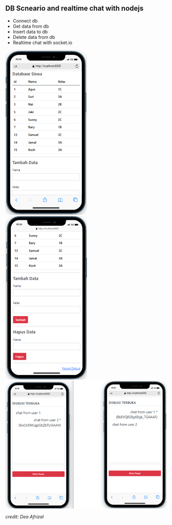 ## DB Scneario and realtime chat with nodejs
- Connect db
- Get data from db
- Insert data to db
- Delete data from db
- Realtime chat with socket.io

![db1](./db1.png)
![db2](./db2.png)
![rc](./rc.png)

*credit: Dea Afrizal*